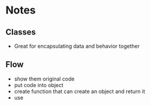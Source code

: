 # Notes

## Classes
- Great for encapsulating data and behavior together

## Flow
- show them original code
- put code into object
- create function that can create an object and return it
- use 
